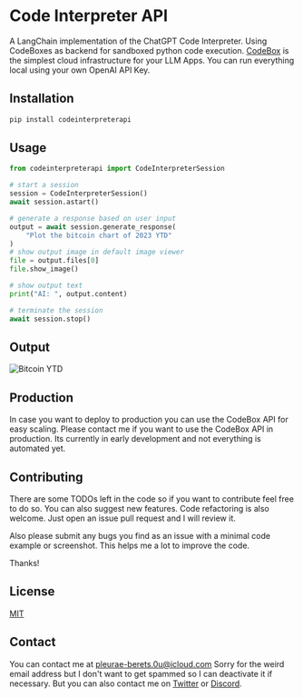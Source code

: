 # Code Interpreter API

A LangChain implementation of the ChatGPT Code Interpreter.
Using CodeBoxes as backend for sandboxed python code execution.
[CodeBox](https://github.com/shroominic/codebox-api/tree/main) is the simplest cloud infrastructure for your LLM Apps.
You can run everything local using your own OpenAI API Key.

## Installation

```bash
pip install codeinterpreterapi
```

## Usage

```python
from codeinterpreterapi import CodeInterpreterSession

# start a session
session = CodeInterpreterSession()
await session.astart()

# generate a response based on user input
output = await session.generate_response(
    "Plot the bitcoin chart of 2023 YTD"
)
# show output image in default image viewer
file = output.files[0]
file.show_image()

# show output text
print("AI: ", output.content)

# terminate the session
await session.stop()

```
## Output

![Bitcoin YTD](https://github.com/shroominic/codeinterpreter-api/blob/main/examples/assets/bitcoin_chart.png?raw=true)

## Production

In case you want to deploy to production you can use the CodeBox API for easy scaling.
Please contact me if you want to use the CodeBox API in production.
Its currently in early development and not everything is automated yet.

## Contributing

There are some TODOs left in the code
so if you want to contribute feel free to do so.
You can also suggest new features. Code refactoring is also welcome.
Just open an issue pull request and I will review it.

Also please submit any bugs you find as an issue
with a minimal code example or screenshot.
This helps me a lot to improve the code.

Thanks!

## License

[MIT](https://choosealicense.com/licenses/mit/)

## Contact

You can contact me at [pleurae-berets.0u@icloud.com](mailto:pleurae-berets.0u@icloud.com)
Sorry for the weird email address but I don't want to get spammed so I can deactivate it if necessary.
But you can also contact me on [Twitter](https://twitter.com/shroominic) or [Discord](https://gptassistant.app/community).
